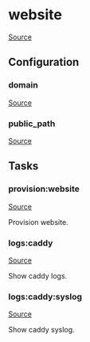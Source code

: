 <!-- DO NOT EDIT THIS FILE! -->
<!-- Instead edit recipe/provision/website.php -->
<!-- Then run bin/docgen -->

# website

[Source](/recipe/provision/website.php)




## Configuration
### domain
[Source](https://github.com/deployphp/deployer/blob/master/recipe/provision/website.php#L4)





### public_path
[Source](https://github.com/deployphp/deployer/blob/master/recipe/provision/website.php#L8)






## Tasks

### provision:website
[Source](https://github.com/deployphp/deployer/blob/master/recipe/provision/website.php#L14)

Provision website.




### logs:caddy
[Source](https://github.com/deployphp/deployer/blob/master/recipe/provision/website.php#L68)

Show caddy logs.




### logs:caddy:syslog
[Source](https://github.com/deployphp/deployer/blob/master/recipe/provision/website.php#L73)

Show caddy syslog.




